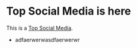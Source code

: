 # Top Social Media is here

This is a [Top Social Media](https://top-social-media.netlify.app/).
* adfaerwerwasdfaerwerwr
